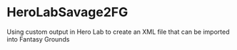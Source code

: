 # HeroLabSavage2FG
Using custom output in Hero Lab to create an XML file that can be imported into Fantasy Grounds
